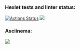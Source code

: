 ### Hexlet tests and linter status:
[![Actions Status](https://github.com/karasevmain/java-project-61/actions/workflows/hexlet-check.yml/badge.svg)](https://github.com/karasevmain/java-project-61/actions)
<a href="https://codeclimate.com/github/karasevmain/java-project-61/maintainability"><img src="https://api.codeclimate.com/v1/badges/f9d3efdfc5eca45a67b5/maintainability" /></a>
### Asciinema:
<a href="https://asciinema.org/a/fmkcpuzKlRtG5MpvdITyjGtbq" target="_blank"><img src="https://asciinema.org/a/fmkcpuzKlRtG5MpvdITyjGtbq.svg" /></a>
